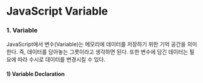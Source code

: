 # JavaScript Variable

### 1. Variable

JavaScript에서 변수\(Variable\)는 메모리에 데이터를 저장하기 위한 기억 공간을 의미한다. 즉, 데이터를 담아놓는 그릇이라고 생각하면 된다. 또한 변수에 담긴 데이터는 필요에 따라 수시로 데이터를 변경시킬 수 있다.

#### 1\) **Variable Declaration**

